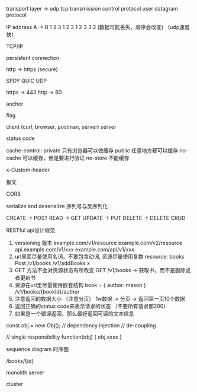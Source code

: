 transport layer -> udp tcp
transmission control protocol 
user datagram protocol

IP address
A       ->      B
1 2 3        1 2 3
1 2 3        3 2 (数据可能丢失，顺序会改变)  （udp速度快）

TCP/IP 

persistent connection

http -> https (secure)

SPDY
QUIC UDP


https -> 443
http -> 80

anchor

flag

client (curl, browser, postman, server)
server

status code

cache-control:
private 只有浏览器可以做缓存
public  任意地方都可以缓存
no-cache  可以缓存，但是要进行验证
no-store   不能缓存

x-Custom-header

报文

CORS

serialize and deserialize
序列号与反序列化



CREATE -> POST
READ -> GET
UPDATE -> PUT
DELETE -> DELETE
CRUD



RESTful api设计规范
1. versioning
版本
example.com/v1/resource 
example.com/v2/resource
api.example.com/v1/xxx
example.com/api/v1/xxx
2. url里面尽量使用名词，不要包含动词, 资源尽量使用复数
resource: books
Post /v1/books 
/v1/addBooks x
3. GET 方法不会对资源状态有所改变
GET /v1/books -> 获取书，而不是删除或者更新书
4. 资源在url里尽量使用嵌套结构
book = {
  author: mason
}
/v1/books/{bookId}/author
5. 注意返回的数据大小 （注意分页）
1w数据 -> 分页 -> 返回第一页10个数据
6. 返回正确的status code来表示请求的状态
（不要所有请求都200）
7. 如果是一个错误返回，那么最好返回可读的文本信息

const obj = new Obj();
// dependency injection
// de-coupling

// single responsibility 
function(obj) {
  obj.xxxx
}



sequence diagram
时序图

/books/{id}

monolith server

cluster
